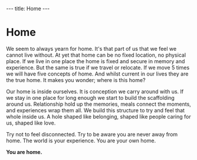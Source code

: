 --- title: Home ---

# Home

We seem to always yearn for home. It's that part of us that we feel we cannot live without. At yet that home can be no fixed location, no physical place. If we live in one place the home is fixed and secure in memory and experience. But the same is true if we travel or relocate. If we move 5 times we will have five concepts of home. And whilst current in our lives they are the true home. It makes you wonder; where is this home? 

Our home is inside ourselves. It is conception we carry around with us. If we stay in one place for long enough we start to build the scaffolding around us. Relationship hold up the memories, meals connect the moments, and experiences wrap them all. We build this structure to try and feel that whole inside us. A hole shaped like belonging, shaped like people caring for us, shaped like love. 

Try not to feel disconnected. Try to be aware you are never away from home. The world is your experience. You are your own home. 

**You are home.**
